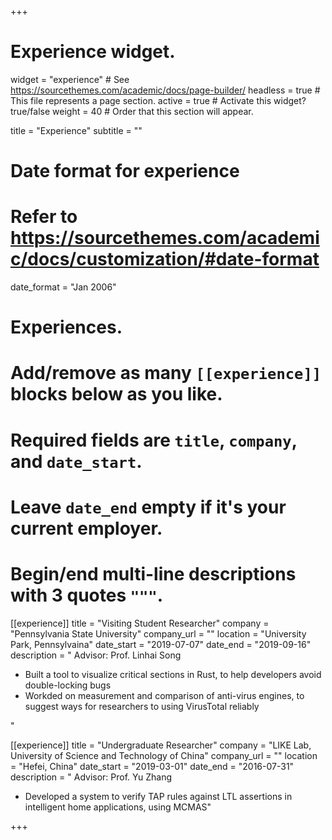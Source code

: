 +++
# Experience widget.
widget = "experience"  # See https://sourcethemes.com/academic/docs/page-builder/
headless = true  # This file represents a page section.
active = true  # Activate this widget? true/false
weight = 40  # Order that this section will appear.

title = "Experience"
subtitle = ""

# Date format for experience
#   Refer to https://sourcethemes.com/academic/docs/customization/#date-format
date_format = "Jan 2006"

# Experiences.
#   Add/remove as many `[[experience]]` blocks below as you like.
#   Required fields are `title`, `company`, and `date_start`.
#   Leave `date_end` empty if it's your current employer.
#   Begin/end multi-line descriptions with 3 quotes `"""`.
[[experience]]
  title = "Visiting Student Researcher"
  company = "Pennsylvania State University"
  company_url = ""
  location = "University Park, Pennsylvaina"
  date_start = "2019-07-07"
  date_end = "2019-09-16"
  description = "
  Advisor: Prof. Linhai Song

   * Built a tool to visualize critical sections in Rust, to help developers avoid double-locking bugs
   * Workded on measurement and comparison of anti-virus engines, to suggest ways for researchers to using VirusTotal reliably

  "

[[experience]]
  title = "Undergraduate Researcher"
  company = "LIKE Lab, University of Science and Technology of China"
  company_url = ""
  location = "Hefei, China"
  date_start = "2019-03-01"
  date_end = "2016-07-31"
  description = "
  Advisor: Prof. Yu Zhang
  
   * Developed a system to verify TAP rules against LTL assertions in intelligent home applications, using MCMAS"

+++
